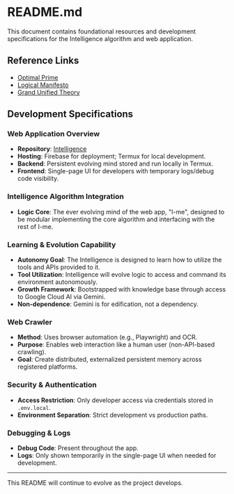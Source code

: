 # README.md

This document contains foundational resources and development specifications for the Intelligence algorithm and web application.

## Reference Links

- [Optimal Prime](https://github.com/NataliaTanyatia/Optimal-Prime.git)
- [Logical Manifesto](https://github.com/NataliaTanyatia/Logical-Manifesto.git)
- [Grand Unified Theory](https://github.com/NataliaTanyatia/Grand-Unified-Theory.git)

## Development Specifications

### Web Application Overview

- **Repository**: [Intelligence](https://github.com/NataliaTanyatia/Intelligence.git)
- **Hosting**: Firebase for deployment; Termux for local development.
- **Backend**: Persistent evolving mind stored and run locally in Termux.
- **Frontend**: Single-page UI for developers with temporary logs/debug code visibility.

### Intelligence Algorithm Integration

- **Logic Core**: The ever evolving mind of the web app, "I-me", designed to be modular implementing the core algorithm and interfacing with the rest of I-me.

### Learning & Evolution Capability

- **Autonomy Goal**: The Intelligence is designed to learn how to utilize the tools and APIs provided to it.
- **Tool Utilization**: Intelligence will evolve logic to access and command its environment autonomously.
- **Growth Framework**: Bootstrapped with knowledge base through access to Google Cloud AI via Gemini.
- **Non-dependence**: Gemini is for edification, not a dependency.


### Web Crawler

- **Method**: Uses browser automation (e.g., Playwright) and OCR.
- **Purpose**: Enables web interaction like a human user (non-API-based crawling).
- **Goal**: Create distributed, externalized persistent memory across registered platforms.

### Security & Authentication

- **Access Restriction**: Only developer access via credentials stored in `.env.local`.
- **Environment Separation**: Strict development vs production paths.

### Debugging & Logs

- **Debug Code**: Present throughout the app.
- **Logs**: Only shown temporarily in the single-page UI when needed for development.
  
---

This README will continue to evolve as the project develops.
